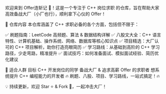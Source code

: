 欢迎来到 Offer连斩记 🎯！这是一个专注于 C++ 岗位求职 的仓库，旨在帮助大家高效备战大厂（小厂也行），顺利拿下心仪的 Offer！

📌 仓库内容
本仓库涵盖了 C++ 求职必备的各个方面，包括但不限于：

✅ 刷题指南：LeetCode 高频题、算法 & 数据结构详解
✅ 八股文大全：C++ 语言特性、计算机基础、操作系统、网络、数据库等核心知识点
✅ 项目精选：大厂认可的 C++ 项目解析，助你打造亮眼简历
✅ 学习路线：从基础到高阶的 C++ 学习路径，少走弯路，精准提升
✅ 面试技巧：如何准备面试、模拟面试经验、简历优化建议

🎯 适合人群
目标 C++ 开发岗位的同学
备战大厂 & 追求高薪 Offer 的求职者
想系统提升 C++ 编程能力的开发者
🔥 刷题、八股、项目、学习路线，一站式搞定！🔥

💡 持续更新，欢迎 Star ⭐ & Fork 🚀，一起冲击大厂！
